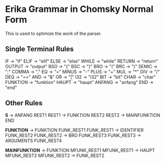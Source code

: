 # Erika Grammar in Chomsky Normal Form

This is used to optimize the work of the parser.

## Single Terminal Rules
IF -> "if"
ELIF -> "elif"
ELSE -> "else"
WHILE -> "while"
RETURN -> "return"
OUTPUT -> "output"
BSO -> "{"
BSC -> "}"
BRO -> "("
BRC -> ")"
SEMIC -> ";"
COMMA -> ","
EQ -> "="
MINUS -> "-"
PLUS -> "+"
MUL -> "*"
DIV -> "/"
DEQ -> "=="
AND -> "&"
OR -> "|"
I32 -> "i32"
BIT -> "bit"
CHAR -> "char"
FUNKTION -> "funktion"
HAUPT -> "haupt"
ANFANG -> "anfang"
END -> "end"

## Other Rules
**S** -> ANFANG REST1
REST1 -> FUNKTION REST2
REST2 -> MAINFUNKTION END

**FUNKTION** -> FUNKTION FUNK_REST1
FUNK_REST1 -> IDENTIFIER FUNK_REST2
FUNK_REST2 -> BRO FUNK_REST3
FUNK_REST3 -> ARGUMENTS FUNK_REST4

**MAINFUNKTION** -> FUNKTION MFUNK_REST1
MFUNK_REST1 -> HAUPT MFUNK_REST2
MFUNK_REST2 -> FUNK_REST2
